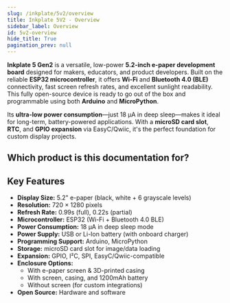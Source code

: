 ```yaml
---  
slug: /inkplate/5v2/overview  
title: Inkplate 5V2 - Overview  
sidebar_label: Overview  
id: 5v2-overview
hide_title: True  
pagination_prev: null  
---
```


<SectionTitle title="Overview" backgroundImage="/img/arduino_bg.jpg" />

**Inkplate 5 Gen2** is a versatile, low-power **5.2-inch e-paper development board** designed for makers, educators, and product developers. Built on the reliable **ESP32 microcontroller**, it offers **Wi-Fi** and **Bluetooth 4.0 (BLE)** connectivity, fast screen refresh rates, and excellent sunlight readability. This fully open-source device is ready to go out of the box and programmable using both **Arduino** and **MicroPython**.

Its **ultra-low power consumption**—just 18 µA in deep sleep—makes it ideal for long-term, battery-powered applications. With a **microSD card slot**, **RTC**, and **GPIO expansion** via EasyC/Qwiic, it's the perfect foundation for custom display projects.

<CenteredImage src="/img/inkplate_2/333166.png" alt="Inkplate 2" caption="Inkplate 2 e-paper display board"/>

## Which product is this documentation for?

<QuickLink 
  title="Inkplate 2" 
  description="333166"
  url="https://soldered.com/product/inkplate-2/"
  image="/img/inkplate_2/333166.png" 
/>

<QuickLink 
  title="Inkplate 2 without e-paper Display" 
  description="333227"
  url="https://soldered.com/product/inkplate-2/"
  image="/img/inkplate_2/withoutboard.png" 
/>

<QuickLink 
  title="Inkplate 2 with e-paper & enclosure" 
  description="333167"
  url="https://soldered.com/product/inkplate-2/"
  image="/img/inkplate_2/enclosure.png" 
/>

<QuickLink 
  title="Inkplate 2 with e-paper, Enclosure & Battery" 
  description="333228"
  url="https://soldered.com/product/inkplate-2/"
  image="/img/inkplate_2/ennbat.png" 
/>

## Key Features

- **Display Size:** 5.2" e-paper (black, white + 6 grayscale levels)
- **Resolution:** 720 × 1280 pixels
- **Refresh Rate:** 0.99s (full), 0.22s (partial)
- **Microcontroller:** ESP32 (Wi-Fi + Bluetooth 4.0 BLE)
- **Power Consumption:** 18 µA in deep sleep mode
- **Power Supply:** USB or Li-Ion battery (with onboard charger)
- **Programming Support:** Arduino, MicroPython
- **Storage:** microSD card slot for image/data loading
- **Expansion:** GPIO, I²C, SPI, EasyC/Qwiic-compatible
- **Enclosure Options:**
  - With e-paper screen & 3D-printed casing
  - With screen, casing, and 1200mAh battery
  - Without screen (for custom integrations)
- **Open Source:** Hardware and software